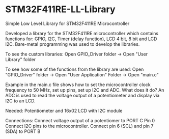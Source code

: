 # STM32F411RE-LL-Library
Simple Low Level Library for STM32F411RE Microcontroller

Developed a library for the STM32F411RE microcontroller which contains functions for: GPIO, I2C, Timer (delay function), LCD 4 bit, 8 bit and LCD I2C. Bare-metal programming was used to develop the libraries.
    
   To see the custom libraries:
   Open GPIO_Driver folder -> Open "User Library" folder
   
   To see how some of the functions from the library are used:
   Open "GPIO_Driver" folder -> Open "User Application" Folder -> Open "main.c"
   
   Example in the main.c file shows how to set the microcontroller clock frequency to 50 MHz, set up pins, set up I2C and ADC.
   What does it do? An ADC is used to read the voltage output of a potentiometer and display via I2C to an LCD.
   
   
   Needed: Potentiometer and 16x02 LCD with I2C module
   
   Connections: Connect voltage output of a potentiomer to PORT C Pin 0 
                Connect I2C pins to the microcontroller. Connect pin 6 (SCL) and pin 7 (SDA) to PORT B
